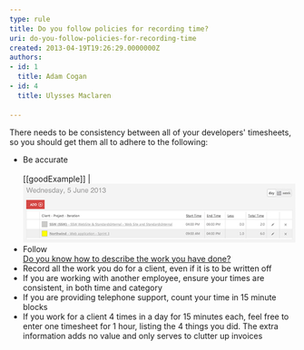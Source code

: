 ```yaml
---
type: rule
title: Do you follow policies for recording time?
uri: do-you-follow-policies-for-recording-time
created: 2013-04-19T19:26:29.0000000Z
authors:
- id: 1
  title: Adam Cogan
- id: 4
  title: Ulysses Maclaren

---
```


There needs to be consistency between all of your developers' timesheets, so you should get them all to adhere to the following:

- Be accurate <br>      
[[goodExample]]
| ![Inform accurately how much time you spent for each client](timesheet-accuracy.jpg)
- Follow <br>      [Do you know how to describe the work you have done?](/Pages/how-to-describe-the-work.aspx)
- Record all the work you do for a client, even if it is to be written off
- If you are working with another employee, ensure your times are consistent, in both time and category
- If you are providing telephone support, count your time in 15 minute blocks
- If you work for a client 4 times in a day for 15 minutes each, feel free to enter one timesheet for 1 hour, listing the 4 things you did. The extra information adds no value and only serves to clutter up invoices

